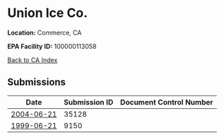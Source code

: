 # Union Ice Co.

**Location:** Commerce, CA

**EPA Facility ID:** 100000113058

[Back to CA Index](../../index.md)

## Submissions

| Date | Submission ID | Document Control Number |
|------|--------------|-------------------------|
| [2004-06-21](submissions/35128.md) | 35128 |  |
| [1999-06-21](submissions/9150.md) | 9150 |  |
